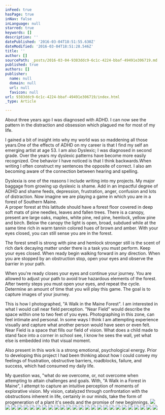 ```yaml
---
inFeed: true
hasPage: true
inNav: false
inLanguage: null
starred: true
keywords: []
description: ''
datePublished: '2016-03-04T18:51:55.630Z'
dateModified: '2016-03-04T18:51:28.546Z'
title: ''
author: []
sourcePath: _posts/2016-03-04-9383ddc9-6c1c-4224-bbaf-49491e306719.md
published: true
authors: []
publisher:
  name: null
  domain: null
  url: null
  favicon: null
url: 9383ddc9-6c1c-4224-bbaf-49491e306719/index.html
_type: Article

---
```

About three years ago I was diagnosed
with ADHD.  I can now see the pattern in the  distraction and  obsession which plagued me for most of my life.

I gained a bit of insight into
why my world was so maddening all those years.One of the effects of ADHD on my
career is that I find my self an emerging artist at age 53\.  I am also Dyslexic; I was diagnosed in
second grade.  Over the years my dyslexic
patterns have become more easily recognized.  One behavior I have noticed is that I think backwards.When writing I often construct my sentences
the opposite of correct. I also am becoming aware of
the connection between hearing and spelling.

Dyslexia is one of the reasons I
include writing into my projects.               My
major baggage from growing up dyslexic is shame.   Add in an impactful degree of ADHD and shame
feeds, depression, frustration, anger, confusion and lots of
distraction.  Now
imagine we are playing a game in which you are in a forest of Southern Maine.    
A proper forest at this latitude
should have a forest floor covered in deep soft mats of pine needles, leaves
and fallen trees.  There is a canopy,
present are large oaks, maples, white pine, red pine, hemlock, yellow pine and
birch.  Below the canopy the light is
open, broad, subdued while at the same time rich in warm tannin colored hues of brown and amber. With your eyes closed, you can still sense you
are in the forest.

The forest smell is
strong with pine and hemlock stronger still is the scent of rich dark decaying
matter under there
is a task you must perform.  Keep your
eyes closed.  When ready begin walking
forward in any direction.  When you are
stopped by an obstruction stop, open your eyes and observe the barrier in your
path.

When you're ready closes your eyes
and continue your journey.                    You are
allowed to adjust your path to avoid true hazardous elements of the forest.  After twenty steps you must open your eyes,
and repeat the cycle. Determine an amount of time that you will play this
game.  The goal is to capture images of
your journey.

This
is how I photographed, "A Walk in the Maine Forest".                                  I am interested in what I would call near
field perception.                       "Near Field" would
describe the space within one to two feet of you eyes.  Photographing in this zone, can feel intimate
and personal.  In some ways I think I am
attempting experience visually and capture what           another person would have seen
or even felt.  Near Field is a space that
fills our field of vision.  What does a
child made to stand face into a corner in school see, I know he sees the wall,
yet what else is embedded into that visual moment. 

Also present in this work is a strong
emotional, psychological energy.         Prior to developing this project I had been thinking about how I could convey my feelings of frustration, obstructive barriers, roadblocks, failure, and
success, which had consumed my daily life.

My question was, "what do we overcome, or, not
overcome when attempting to attain challenges and goals. With, "A Walk in
a Forest in Maine", I attempt to capture an intuitive perception of moments of explorative
vision.  My vision, catalyzed through confrontation with the obstructions inherent in life, certainly in our minds, take the form of progeneration of a plant it's seeds and the promise of new beginnings.
![](https://imgflo.herokuapp.com/graph/vahj1ThiexotieMo/6794e9f508ec6d46c79f65b9e61f79b6/passthrough.jpg?height=600&input=https%3A%2F%2Fs3-us-west-2.amazonaws.com%2Fthe-grid-img%2Fp%2F41f0b4d55e5a6877c3ba58eaff172cf996ff6b10.jpg&width=479)
![](https://the-grid-user-content.s3-us-west-2.amazonaws.com/3d7f9f8b-5acc-4e0a-8fee-096c91e90a7f.jpg)
![](https://imgflo.herokuapp.com/graph/vahj1ThiexotieMo/ef499f43223c2785bd4793a6da8437a3/passthrough.jpg?height=600&input=https%3A%2F%2Fs3-us-west-2.amazonaws.com%2Fthe-grid-img%2Fp%2Feb28915332303b470846b2a707c2ca94fad2afbb.jpg&width=479)
![](https://the-grid-user-content.s3-us-west-2.amazonaws.com/ab86580a-3dc9-4fde-8cfa-a30ce669143b.jpg)
![](https://imgflo.herokuapp.com/graph/vahj1ThiexotieMo/0f48e07a9130244d3014d9d449cd4940/passthrough.jpg?height=600&input=https%3A%2F%2Fs3-us-west-2.amazonaws.com%2Fthe-grid-img%2Fp%2F9b06557b81dfe90512b8012e2136c558044cbd0f.jpg&width=493)
![](https://the-grid-user-content.s3-us-west-2.amazonaws.com/5affc89a-ff85-408c-9dc9-a7ec58e3f8dc.jpg)
![](https://imgflo.herokuapp.com/graph/vahj1ThiexotieMo/00a66b91a08c2b78fe8c3e8cb3e4d659/passthrough.jpg?height=600&input=https%3A%2F%2Fs3-us-west-2.amazonaws.com%2Fthe-grid-img%2Fp%2F3d571f194992da1f48f75e7dcdd4d2d936a3be48.jpg&width=479)
![](https://the-grid-user-content.s3-us-west-2.amazonaws.com/5b93f9bb-ee73-4088-b91f-5e60cd44d35c.jpg)
![](https://imgflo.herokuapp.com/graph/vahj1ThiexotieMo/ab5651cc8b1ebd9ac3e27ac35699a1e2/passthrough.jpg?height=600&input=https%3A%2F%2Fs3-us-west-2.amazonaws.com%2Fthe-grid-img%2Fp%2F9dae0883b9daa5281bc326b94a22034177aae2b7.jpg&width=479)
![](https://the-grid-user-content.s3-us-west-2.amazonaws.com/66b14ef0-942e-4c36-a216-ef5021b0fcfe.jpg)
![](https://imgflo.herokuapp.com/graph/vahj1ThiexotieMo/0a883ff3ebc49ce96e6fac56c965fd8d/passthrough.jpg?height=600&input=https%3A%2F%2Fs3-us-west-2.amazonaws.com%2Fthe-grid-img%2Fp%2F0f045d53d104df0cf8cb9a169d37ea6ae335fdc6.jpg&width=479)
![](https://the-grid-user-content.s3-us-west-2.amazonaws.com/3d3f8e55-f763-4341-bc6e-15232b63d7f3.jpg)
![](https://imgflo.herokuapp.com/graph/vahj1ThiexotieMo/272af8b94bea562eb2e20d6da876d6d2/passthrough.jpg?height=600&input=https%3A%2F%2Fs3-us-west-2.amazonaws.com%2Fthe-grid-img%2Fp%2Ff3ccd8c134c66e27b2786f89f40116ca6fe95d9d.jpg&width=479)
![](https://the-grid-user-content.s3-us-west-2.amazonaws.com/514904a7-0618-4197-9490-594243de7409.jpg)
![](https://imgflo.herokuapp.com/graph/vahj1ThiexotieMo/a8f414b68cbdd3b3951094286ea35a06/passthrough.jpg?height=600&input=https%3A%2F%2Fs3-us-west-2.amazonaws.com%2Fthe-grid-img%2Fp%2Fc7b199ae05b1d51be172f6f67a495811e6423b10.jpg&width=479)
![](https://the-grid-user-content.s3-us-west-2.amazonaws.com/75a39c92-7ffd-4547-b759-34010c8d2f29.jpg)
![](https://imgflo.herokuapp.com/graph/vahj1ThiexotieMo/90f9aae457ad4e6740e74c09160e713e/passthrough.jpg?height=600&input=https%3A%2F%2Fs3-us-west-2.amazonaws.com%2Fthe-grid-img%2Fp%2Ff93c2fe25909400b3a428ebcea371db3535afbf6.jpg&width=548)
![](https://the-grid-user-content.s3-us-west-2.amazonaws.com/8b582e44-19dd-4cd4-a768-96436d0c62dd.jpg)
![](https://imgflo.herokuapp.com/graph/vahj1ThiexotieMo/a2e1d1b9f1a334d4012ac5df413a5730/passthrough.jpg?height=600&input=https%3A%2F%2Fs3-us-west-2.amazonaws.com%2Fthe-grid-img%2Fp%2Fef673788ef61775ac33432020ed80bbdd8ec90fa.jpg&width=479)
![](https://the-grid-user-content.s3-us-west-2.amazonaws.com/2ad71f3b-3053-4a9b-9a8b-9f96c30c9c05.jpg)
![](https://imgflo.herokuapp.com/graph/vahj1ThiexotieMo/810375b34a8670cbb4422ad81649715f/passthrough.jpg?height=600&input=https%3A%2F%2Fs3-us-west-2.amazonaws.com%2Fthe-grid-img%2Fp%2F2f8d229ad29dfac8c0846399a0c1cff4476b654d.jpg&width=479)
![](https://the-grid-user-content.s3-us-west-2.amazonaws.com/9a40e0ae-badf-436c-9789-96e9cefd967b.jpg)
![](https://imgflo.herokuapp.com/graph/vahj1ThiexotieMo/ae323f4cd77e8c2cafd012e368aa8f80/passthrough.jpg?height=600&input=https%3A%2F%2Fs3-us-west-2.amazonaws.com%2Fthe-grid-img%2Fp%2Fa9549e3388d52d53758b0139776d0017e6e28cd8.jpg&width=479)
![](https://the-grid-user-content.s3-us-west-2.amazonaws.com/87039fdf-4782-476b-820c-1de46cf744b1.jpg)
![](https://imgflo.herokuapp.com/graph/vahj1ThiexotieMo/4e600a21c3cf952e9486cfdaf2177dec/passthrough.jpg?height=600&input=https%3A%2F%2Fs3-us-west-2.amazonaws.com%2Fthe-grid-img%2Fp%2F99ef9d46d253d3286085d2c0514c49a59ae5bd18.jpg&width=479)
![](https://the-grid-user-content.s3-us-west-2.amazonaws.com/c4ccaa26-11c2-435e-8085-98f7a5f9f7f2.jpg)